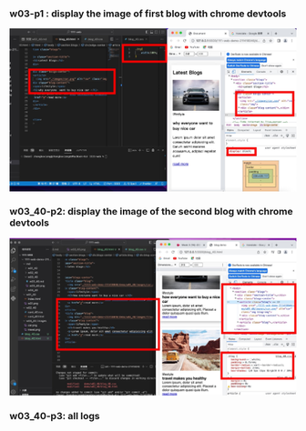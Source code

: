 ### w03-p1 : display the image of first  blog with chrome devtools
![](w03_40-p1.png )
### w03_40-p2: display the image of the second blog with chrome devtools
![](w03_40-p2.png)
### w03_40-p3: all logs
